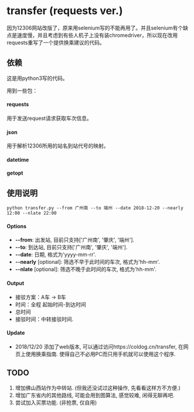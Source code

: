 # transfer (requests ver.)

因为12306网站改版了，原来用selenium写的不能再用了。并且selenium有个缺点是速度慢，并且考虑到有些人机子上没有装chromedriver，所以现在改用requests重写了一个提供换乘建议的代码。

## 依赖

这是用python3写的代码。

用到一些包：

#### requests

用于发送request请求获取车次信息。

#### json

用于解析12306所用的站名到站代号的映射。

#### datetime

#### getopt


## 使用说明
```
python transfer.py --from 广州南 --to 端州 --date 2018-12-20 --nearly 12:00 --nlate 22:00
```
#### Options

+ **--from**: 出发站, 目前只支持['广州南', '肇庆', '端州'].
+ **--to**: 到达站, 目前只支持['广州南', '肇庆', '端州'].
+ **--date**: 日期, 格式为'yyyy-mm-rr'.
+ **--nearly** [optional]: 筛选不早于此时间的车次, 格式为'hh-mm'.
+ **--nlate** [optional]: 筛选不晚于此时间的车次, 格式为'hh-mm'.

#### Output

+ 接驳方案：A车 -> B车
+ 时间：全程 起始时间-到达时间
+ 总时间
+ 接驳时间：中转接驳时间.

#### Update
+ 2018/12/20 添加了web版本, 可以通过访问https://coldog.cn/transfer, 在网页上使用换乘指南. 
使得自己不必用PC而只用手机就可以使用这个程序.

## TODO

1. 增加佛山西站作为中转站. (但我还没试过这种操作, 先看看这样方不方便.)
2. 增加广东省内的其他路线, 可能会用到图算法, 感觉较难, 闲得无聊再吧.
3. 尝试加入买票功能. (非抢票, 仅自用)

